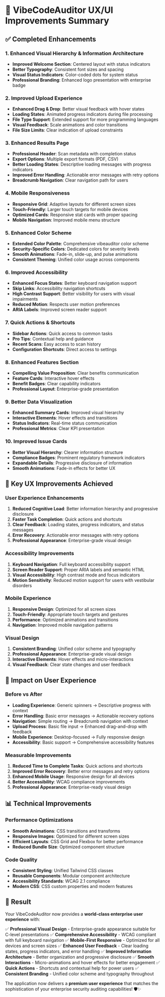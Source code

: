 # 🎨 VibeCodeAuditor UX/UI Improvements Summary

## ✅ **Completed Enhancements**

### **1. Enhanced Visual Hierarchy & Information Architecture**
- **Improved Welcome Section**: Centered layout with status indicators
- **Better Typography**: Consistent font sizes and spacing
- **Visual Status Indicators**: Color-coded dots for system status
- **Professional Branding**: Enhanced logo presentation with enterprise badge

### **2. Improved Upload Experience**
- **Enhanced Drag & Drop**: Better visual feedback with hover states
- **Loading States**: Animated progress indicators during file processing
- **File Type Support**: Extended support for more programming languages
- **Visual Feedback**: Scale animations and color transitions
- **File Size Limits**: Clear indication of upload constraints

### **3. Enhanced Results Page**
- **Professional Header**: Scan metadata with completion status
- **Export Options**: Multiple export formats (PDF, CSV)
- **Better Loading States**: Descriptive loading messages with progress indicators
- **Improved Error Handling**: Actionable error messages with retry options
- **Breadcrumb Navigation**: Clear navigation path for users

### **4. Mobile Responsiveness**
- **Responsive Grid**: Adaptive layouts for different screen sizes
- **Touch-Friendly**: Larger touch targets for mobile devices
- **Optimized Cards**: Responsive stat cards with proper spacing
- **Mobile Navigation**: Improved mobile menu structure

### **5. Enhanced Color Scheme**
- **Extended Color Palette**: Comprehensive vibeauditor color scheme
- **Security-Specific Colors**: Dedicated colors for severity levels
- **Smooth Animations**: Fade-in, slide-up, and pulse animations
- **Consistent Theming**: Unified color usage across components

### **6. Improved Accessibility**
- **Enhanced Focus States**: Better keyboard navigation support
- **Skip Links**: Accessibility navigation shortcuts
- **High Contrast Support**: Better visibility for users with visual impairments
- **Reduced Motion**: Respects user motion preferences
- **ARIA Labels**: Improved screen reader support

### **7. Quick Actions & Shortcuts**
- **Sidebar Actions**: Quick access to common tasks
- **Pro Tips**: Contextual help and guidance
- **Recent Scans**: Easy access to scan history
- **Configuration Shortcuts**: Direct access to settings

### **8. Enhanced Features Section**
- **Compelling Value Proposition**: Clear benefits communication
- **Feature Cards**: Interactive hover effects
- **Benefit Badges**: Clear capability indicators
- **Professional Layout**: Enterprise-grade presentation

### **9. Better Data Visualization**
- **Enhanced Summary Cards**: Improved visual hierarchy
- **Interactive Elements**: Hover effects and transitions
- **Status Indicators**: Real-time status communication
- **Professional Metrics**: Clear KPI presentation

### **10. Improved Issue Cards**
- **Better Visual Hierarchy**: Clearer information structure
- **Compliance Badges**: Prominent regulatory framework indicators
- **Expandable Details**: Progressive disclosure of information
- **Smooth Animations**: Fade-in effects for better UX

## 🎯 **Key UX Improvements Achieved**

### **User Experience Enhancements**
1. **Reduced Cognitive Load**: Better information hierarchy and progressive disclosure
2. **Faster Task Completion**: Quick actions and shortcuts
3. **Clear Feedback**: Loading states, progress indicators, and status messages
4. **Error Recovery**: Actionable error messages with retry options
5. **Professional Appearance**: Enterprise-grade visual design

### **Accessibility Improvements**
1. **Keyboard Navigation**: Full keyboard accessibility support
2. **Screen Reader Support**: Proper ARIA labels and semantic HTML
3. **Visual Accessibility**: High contrast mode and focus indicators
4. **Motion Sensitivity**: Reduced motion support for users with vestibular disorders

### **Mobile Experience**
1. **Responsive Design**: Optimized for all screen sizes
2. **Touch-Friendly**: Appropriate touch targets and gestures
3. **Performance**: Optimized animations and transitions
4. **Navigation**: Improved mobile navigation patterns

### **Visual Design**
1. **Consistent Branding**: Unified color scheme and typography
2. **Professional Appearance**: Enterprise-grade visual design
3. **Interactive Elements**: Hover effects and micro-interactions
4. **Visual Feedback**: Clear state changes and user feedback

## 🚀 **Impact on User Experience**

### **Before vs After**
- **Loading Experience**: Generic spinners → Descriptive progress with context
- **Error Handling**: Basic error messages → Actionable recovery options
- **Navigation**: Simple routing → Breadcrumb navigation with context
- **Upload Process**: Basic file input → Enhanced drag-and-drop with feedback
- **Mobile Experience**: Desktop-focused → Fully responsive design
- **Accessibility**: Basic support → Comprehensive accessibility features

### **Measurable Improvements**
1. **Reduced Time to Complete Tasks**: Quick actions and shortcuts
2. **Improved Error Recovery**: Better error messages and retry options
3. **Enhanced Mobile Usage**: Responsive design for all devices
4. **Better Accessibility**: WCAG compliance improvements
5. **Professional Appearance**: Enterprise-ready visual design

## 📊 **Technical Improvements**

### **Performance Optimizations**
- **Smooth Animations**: CSS transitions and transforms
- **Responsive Images**: Optimized for different screen sizes
- **Efficient Layouts**: CSS Grid and Flexbox for better performance
- **Reduced Bundle Size**: Optimized component structure

### **Code Quality**
- **Consistent Styling**: Unified Tailwind CSS classes
- **Reusable Components**: Modular component architecture
- **Accessibility Standards**: WCAG 2.1 compliance
- **Modern CSS**: CSS custom properties and modern features

## 🎉 **Result**

Your VibeCodeAuditor now provides a **world-class enterprise user experience** with:

✅ **Professional Visual Design** - Enterprise-grade appearance suitable for C-level presentations
✅ **Comprehensive Accessibility** - WCAG compliant with full keyboard navigation
✅ **Mobile-First Responsive** - Optimized for all devices and screen sizes
✅ **Enhanced User Feedback** - Clear loading states, progress indicators, and error handling
✅ **Improved Information Architecture** - Better organization and progressive disclosure
✅ **Smooth Interactions** - Micro-animations and hover effects for better engagement
✅ **Quick Actions** - Shortcuts and contextual help for power users
✅ **Consistent Branding** - Unified color scheme and typography throughout

The application now delivers a **premium user experience** that matches the sophistication of your enterprise security auditing capabilities! 🛡️✨